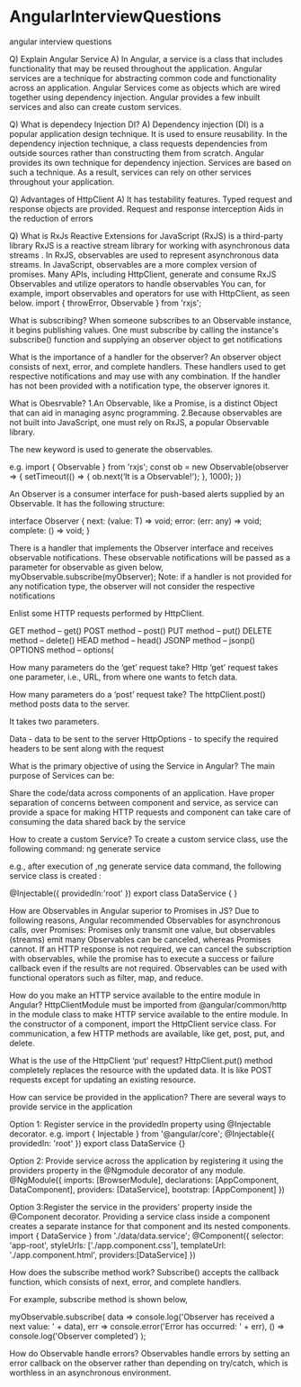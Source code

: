 # AngularInterviewQuestions
angular interview questions

Q) Explain Angular Service
A) In Angular, a service is a class that includes functionality that may be reused throughout the application.
Angular services are a technique for abstracting common code and functionality across an application.
Angular Services come as objects which are wired together using dependency injection.
Angular provides a few inbuilt services and also can create custom services.

Q) What is dependecy Injection DI?
A) Dependency injection (DI) is a popular application design technique. It is used to ensure reusability. In the dependency injection technique, a class requests dependencies from outside sources rather than constructing them from scratch. Angular provides its own technique for dependency injection. Services are based on such a technique.
As a result, services can rely on other services throughout your application.


Q) Advantages of HttpClient
A) It has testability features.
Typed request and response objects are provided.
Request and response interception
Aids in the reduction of errors


Q) What is RxJs
Reactive Extensions for JavaScript (RxJS) is a third-party library
RxJS is a reactive stream library for working with asynchronous data streams .
In RxJS, observables are used to represent asynchronous data streams. In JavaScript, observables are a more complex version of promises.
Many APIs, including HttpClient, generate and consume RxJS Observables and utilize operators to handle observables
You can, for example, import observables and operators for use with HttpClient, as seen below.
import { throwError, Observable } from 'rxjs';

What is subscribing?
When someone subscribes to an Observable instance, it begins publishing values.
One must subscribe by calling the instance's subscribe() function and supplying an observer object to get notifications

What is the importance of a handler for the observer?
An observer object consists of next, error, and complete handlers.
These handlers used to get respective notifications and may use with any combination.
If the handler has not been provided with a notification type, the observer ignores it.


What is Obesrvable?
1.An Observable, like a Promise, is a distinct Object that can aid in managing async programming.
2.Because observables are not built into JavaScript, one must rely on RxJS, a popular Observable library.

The new keyword is used to generate the observables.

e.g.
import { Observable } from 'rxjs';
const ob = new Observable(observer => {
setTimeout(() => {
ob.next(‘It is a Observable!');
}, 1000);
})

An Observer is a consumer interface for push-based alerts supplied by an Observable. It has the following structure:

interface Observer {
next: (value: T) => void;
error: (err: any) => void;
complete: () => void;
}

There is a handler that implements the Observer interface and receives observable notifications. These observable notifications will be passed as a parameter for observable as given below,
myObservable.subscribe(myObserver);
Note: if a handler is not provided for any notification type, the observer will not consider the respective notifications

Enlist some HTTP requests performed by HttpClient.

GET method – get()
POST method – post()
PUT method – put()
DELETE method – delete()
HEAD method – head()
JSONP method – jsonp()
OPTIONS method – options(

How many parameters do the ‘get’ request take?
Http ‘get’ request takes one parameter, i.e., URL, from where one wants to fetch data.

How many parameters do a ‘post’ request take?
The httpClient.post() method posts data to the server.

It takes two parameters.

Data - data to be sent to the server
HttpOptions - to specify the required headers to be sent along with the request


What is the primary objective of using the Service in Angular?
The main purpose of Services can be:

Share the code/data across components of an application.
Have proper separation of concerns between component and service, as service can provide a space for making HTTP requests and component can take care of consuming the data shared back by the service


How to create a custom Service?
To create a custom service class, use the following command:
ng generate service

e.g., after execution of ,ng generate service data command, the following service class is created :

@Injectable({
providedIn:'root'
})
export class DataService
{
}


How are Observables in Angular superior to Promises in JS?
Due to following reasons, Angular recommended Observables for asynchronous calls, over Promises:
Promises only transmit one value, but observables (streams) emit many
Observables can be canceled, whereas Promises cannot. If an HTTP response is not required, we can cancel the subscription with observables, while the promise has to execute a success or failure callback even if the results are not required.
Observables can be used with functional operators such as filter, map, and reduce.


How do you make an HTTP service available to the entire module in Angular?
HttpClientModule must be imported from @angular/common/http in the module class to make HTTP service available to the entire module.
In the constructor of a component, import the HttpClient service class.
For communication, a few HTTP methods are available, like get, post, put, and delete.


What is the use of the HttpClient ‘put’ request?
HttpClient.put() method completely replaces the resource with the updated data.
It is like POST requests except for updating an existing resource.



How can service be provided in the application?
There are several ways to provide service in the application

Option 1: Register service in the providedIn property using @Injectable decorator.
e.g. import { Injectable } from '@angular/core';
@Injectable({
providedIn: 'root'
})
export class DataService {}

Option 2: Provide service across the application by registering it using the providers property in the @Ngmodule decorator of any module.
@NgModule({
imports: [BrowserModule],
declarations: [AppComponent, DataComponent],
providers: [DataService],
bootstrap: [AppComponent]
})

Option 3:Register the service in the providers' property inside the @Component decorator. Providing a service class inside a component creates a separate instance for that component and its nested components.
import { DataService } from './data/data.service';
@Component({
selector: 'app-root',
styleUrls: ['./app.component.css'],
templateUrl: './app.component.html',
providers:[DataService]
})


How does the subscribe method work?
Subscribe() accepts the callback function, which consists of next, error, and complete handlers.

For example, subscribe method is shown below,

myObservable.subscribe(
data => console.log('Observer has received a next value: ' + data),
err => console.error('Error has occurred: ' + err),
() => console.log('Observer completed’)
);


How do Observable handle errors?
Observables handle errors by setting an error callback on the observer rather than depending on try/catch, which is worthless in an asynchronous environment.


